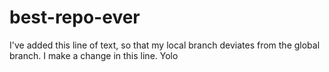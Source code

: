# best-repo-ever
I've added this line of text, so that my local branch deviates from the global branch.
I make a change in this line. Yolo